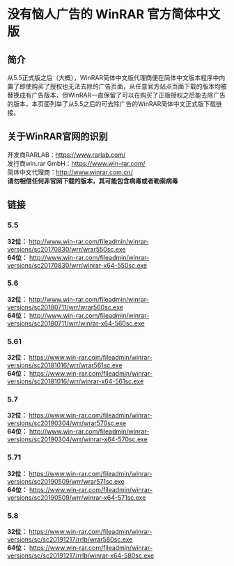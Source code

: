 # 没有恼人广告的 WinRAR 官方简体中文版
## 简介
从5.5正式版之后（大概），WinRAR简体中文版代理商便在简体中文版本程序中内置了即使购买了授权也无法去除的广告页面，从任意官方站点页面下载的版本均被替换成有广告版本，但WinRAR一直保留了可以在购买了正版授权之后能去除广告的版本，本页面列举了从5.5之后的可去除广告的WinRAR简体中文正式版下载链接。  
## 关于WinRAR官网的识别  
开发商RARLAB：https://www.rarlab.com/  
发行商win.rar GmbH：https://www.win-rar.com/  
简体中文代理商：http://www.winrar.com.cn/  
**请勿相信任何非官网下载的版本，其可能包含病毒或者勒索病毒**  
## 链接  
### 5.5  
**32位：** http://www.win-rar.com/fileadmin/winrar-versions/sc20170830/wrr/wrar550sc.exe  
**64位：** http://www.win-rar.com/fileadmin/winrar-versions/sc20170830/wrr/winrar-x64-550sc.exe  

### 5.6  
**32位：** http://www.win-rar.com/fileadmin/winrar-versions/sc20180711/wrr/wrar560sc.exe  
**64位：** http://www.win-rar.com/fileadmin/winrar-versions/sc20180711/wrr/winrar-x64-560sc.exe  

### 5.61  
**32位：** https://www.win-rar.com/fileadmin/winrar-versions/sc20181016/wrr/wrar561sc.exe  
**64位：** https://www.win-rar.com/fileadmin/winrar-versions/sc20181016/wrr/winrar-x64-561sc.exe  

### 5.7  
**32位：** https://www.win-rar.com/fileadmin/winrar-versions/sc20190304/wrr/wrar570sc.exe  
**64位：** http://www.win-rar.com/fileadmin/winrar-versions/sc20190304/wrr/winrar-x64-570sc.exe  

### 5.71  
**32位：** https://www.win-rar.com/fileadmin/winrar-versions/sc20190509/wrr/wrar571sc.exe  
**64位：** https://www.win-rar.com/fileadmin/winrar-versions/sc20190509/wrr/winrar-x64-571sc.exe  

### 5.8  
**32位：** https://www.win-rar.com/fileadmin/winrar-versions/sc/sc20191217/rrlb/wrar580sc.exe  
**64位：** https://www.win-rar.com/fileadmin/winrar-versions/sc/sc20191217/rrlb/winrar-x64-580sc.exe  
 

